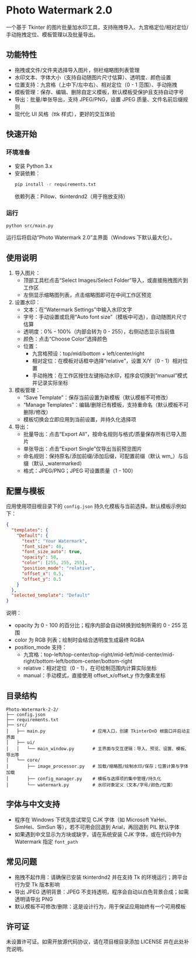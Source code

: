 # Photo Watermark 2.0

一个基于 Tkinter 的图片批量加水印工具，支持拖拽导入、九宫格定位/相对定位/手动拖拽定位、模板管理以及批量导出。

## 功能特性
- 拖拽或文件/文件夹选择导入图片，侧栏缩略图列表管理
- 水印文本、字体大小（支持自动随图片尺寸估算）、透明度、颜色设置
- 位置支持：九宫格（上中下/左中右）、相对定位（0 - 1 范围）、手动拖拽
- 模板管理：保存、编辑、删除自定义模板，默认模板受保护且支持自动字号
- 导出：批量/单张导出，支持 JPEG/PNG，设置 JPEG 质量、文件名前后缀规则
- 现代化 UI 风格（ttk 样式），更好的交互体验

## 快速开始
### 环境准备
- 安装 Python 3.x
- 安装依赖：
  ```bash
  pip install -r requirements.txt
  ```
  依赖列表：Pillow、tkinterdnd2（用于拖放支持）

### 运行
```bash
python src/main.py
```
运行后将启动“Photo Watermark 2.0”主界面（Windows 下默认最大化）。

## 使用说明
1. 导入图片：
   - 顶部工具栏点击“Select Images/Select Folder”导入，或直接拖拽图片到工作区
   - 左侧显示缩略图列表，点击缩略图即可在中间工作区预览
2. 设置水印：
   - 文本：在“Watermark Settings”中输入水印文字
   - 字号：手动设置或启用“Auto font size”（模板中可选），自动随图片尺寸估算
   - 透明度：0% - 100%（内部会转为 0 - 255），右侧动态显示当前值
   - 颜色：点击“Choose Color”选择颜色
   - 位置：
     - 九宫格预设：top/mid/bottom + left/center/right
     - 相对定位：在模板对话框中选择“relative”，设置 X/Y（0 - 1）相对位置
     - 手动拖拽：在工作区按住左键拖动水印，程序会切换到“manual”模式并记录实际坐标
3. 模板管理：
   - “Save Template”：保存当前设置为新模板（默认模板不可修改）
   - “Manage Templates”：编辑/删除已有模板，支持重命名（默认模板不可删除/修改）
   - 模板切换会立即应用到当前设置，并持久化选择项
4. 导出：
   - 批量导出：点击“Export All”，按命名规则与格式/质量保存所有已导入图片
   - 单张导出：点击“Export Single”仅导出当前预览图片
   - 命名规则：保持原名/添加前缀/添加后缀，可配置前缀（默认 wm_）与后缀（默认 _watermarked）
   - 格式：JPEG/PNG；JPEG 可设置质量（1 - 100）

## 配置与模板
应用使用项目根目录下的 `config.json` 持久化模板与当前选择。默认模板示例如下：
```json
{
  "templates": {
    "Default": {
      "text": "Your Watermark",
      "font_size": 40,
      "font_size_auto": true,
      "opacity": 50,
      "color": [255, 255, 255],
      "position_mode": "relative",
      "offset_x": 0.5,
      "offset_y": 0.5
    }
  },
  "selected_template": "Default"
}
```
说明：
- opacity 为 0 - 100 的百分比；程序内部会自动转换到绘制所需的 0 - 255 范围
- color 为 RGB 列表；绘制时会结合透明度生成最终 RGBA
- position_mode 支持：
  - 九宫格：top-left/top-center/top-right/mid-left/mid-center/mid-right/bottom-left/bottom-center/bottom-right
  - relative：相对定位（0 - 1），在可绘制范围内计算实际坐标
  - manual：手动模式，直接使用 offset_x/offset_y 作为像素坐标

## 目录结构
```
Photo-Watermark-2-2/
├── config.json
├── requirements.txt
├── src/
│   ├── main.py                  # 应用入口，创建 TkinterDnD 根窗口并启动主界面
│   ├── ui/
│   │   └── main_window.py       # 主界面与交互逻辑：导入、预览、设置、模板、导出等
│   └── core/
│       ├── image_processor.py   # 加载/缩略图/绘制水印/保存；位置计算与字体加载
│       ├── config_manager.py    # 模板与选择项的集中管理/持久化
│       └── watermark.py         # 水印对象定义（文本/字号/颜色/位置）
```

## 字体与中文支持
- 程序在 Windows 下优先尝试常见 CJK 字体（如 Microsoft YaHei、SimHei、SimSun 等），若不可用会回退到 Arial，再回退到 PIL 默认字体
- 如果遇到中文显示为方块或缺字，请在系统安装 CJK 字体，或在代码中为 Watermark 指定 `font_path`

## 常见问题
- 拖拽不起作用：请确保已安装 tkinterdnd2 并在支持 Tk 的环境运行；跨平台行为受 Tk 版本影响
- 导出 JPEG 透明背景：JPEG 不支持透明，程序会自动以白色背景合成；如需透明请导出 PNG
- 默认模板不可修改/删除：这是设计行为，用于保证应用始终有一个可用模板

## 许可证
未设置许可证。如需开放源代码协议，请在项目根目录添加 LICENSE 并在此处补充说明。